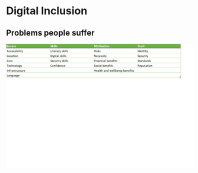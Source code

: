 # Digital Inclusion

## Problems people suffer
![Digital Inclusion - Problems People Suffer](images/Dinc_problems.png)

